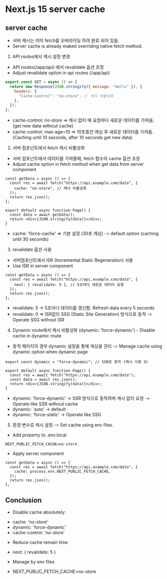 # Next.js 15 server cache

## server cache

- 서버 캐시는 이미 fetch를 오버라이딩 하여 완료 되어 있음.
- Server cache is already maked overriding native fetch method.

1. API routes에서 캐시 설정 변경
- API routes(/app/api) 에서 revalidate 옵션 조정
- Adjust revalidate option in api routes (/app/api)
```javascript
export const GET = async () => {
  return new Response(JSON.stringify({ message: "Hello" }), {
    headers: {
      "Cache-Control": "no-store", // 캐시 비활성화
    },
  });
};
```
* cache-control: no-store => 캐시 없이 매 요청마다 새로운 데이터를 가져옴. (get new data without cache)
* cache-control: max-age=10 => 10초동안 캐싱 후 새로운 데이터를 가져옴. (Caching until 10 seconds, after 10 seconds get new data)

2. 서버 컴포넌트에서 fetch 캐시 비활성화
- 서버 컴포넌트에서 데이터를 가져올때, fetch 함수의 cache 옵션 조정
- Adjust cache option in fetch method when get data from server component
```tsx
const getData = async () => {
  const res = await fetch("https://api.example.com/data", {
    cache: "no-store", // 캐시 비활성화
  });
  return res.json();
};

export default async function Page() {
  const data = await getData();
  return <div>{JSON.stringify(data)}</div>;
}
```
* cache: 'force-cache' => 기본 설정 (30초 캐싱) -> default option (caching until 30 seconds)

3. revalidate 옵션 사용
- 서버컴포넌트에서 ISR (Incremental Static Regeneration) 사용
- Use ISR in server component
```tsx
const getData = async () => {
  const res = await fetch("https://api.example.com/data", {
    next: { revalidate: 5 }, // 5초마다 새로운 데이터 요청
  });
  return res.json();
};
```
* revalidate: 5 -> 5초마다 데이터를 갱신함. Refresh data every 5 seconds
* revalidate: 0 => ISR없이 SSG (Static Site Generation) 방식으로 동작 -> Operate SSG without ISR

4. Dynamic route에서 캐시 비활성화 (dynamic: 'force-dynamic') - Disable cache in dynamic route
- 동적 페이지의 경우 dynamic 설정을 통해 캐싱을 관리 -> Manage cache using dynamic option when dynamic page

```tsx
export const dynamic = "force-dynamic"; // SSR로 동작 (캐시 사용 X)

export default async function Page() {
  const res = await fetch("https://api.example.com/data");
  const data = await res.json();
  return <div>{JSON.stringify(data)}</div>;
}
```
* dynamic: 'force-dynamic' -> SSR 방식으로 동작하며 캐시 없이 요청 -> Operate like SSR without cache
* dynamic: 'auto' -> default
* dynamic: 'force-static' -> Operate like SSG

5. 환경 변수로 캐시 설정 -> Set cache using env files.
* Add property to .env.local
```
NEXT_PUBLIC_FETCH_CACHE=no-store
```

* Apply server component

```tsx
const getData = async () => {
  const res = await fetch("https://api.example.com/data", {
    cache: process.env.NEXT_PUBLIC_FETCH_CACHE,
  });
  return res.json();
};
```

## Conclusion
* Disable cache absolutely:
- cache: 'no-store'
- dynamic: 'force-dynamic'
- cache-control: 'no-store'
* Reduce cache remain time
- next: { revalidate: 5 }
* Manage by env files
- NEXT_PUBLIC_FETCH_CACHE=no-store


































